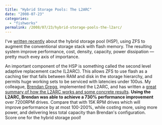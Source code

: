 ```yaml
---
title: "Hybrid Storage Pools: The L2ARC"
date: "2008-07-23"
categories:
  - "fishworks"
permalink: /2008/07/23/hybrid-storage-pools-the-l2arc/
---
```


I've [written recently](http://dtrace.org/blogs/ahl/hybrid_storage_pools_in_cacm) about the hybrid storage pool (HSP), using ZFS to augment the conventional storage stack with flash memory. The resulting system improve performance, cost, density, capacity, power dissipation — pretty much evey axis of importance.

An important component of the HSP is something called the second level adaptive replacement cache (L2ARC). This allows ZFS to use flash as a caching tier that falls between RAM and disk in the storage hierarchy, and permits huge working sets to be serviced with latencies under 100us. My colleague, [Brendan Gregg](http://blogs.sun.com/brendan), implemented the L2ARC, and has written a [great summary of how the L2ARC works and some concrete results](http://blogs.sun.com/brendan/entry/test). **Using the L2ARC, Brendan was able to achieve a 730% performance improvement** over 7200RPM drives. Compare that with 15K RPM drives which will improve performance by at most 100-200%, while costing more, using more power, and delivering less total capacity than Brendan's configuration. Score one for the hybrid storage pool!
